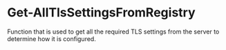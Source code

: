 # Get-AllTlsSettingsFromRegistry
Function that is used to get all the required TLS settings from the server to determine how it is configured. 